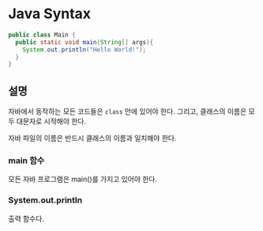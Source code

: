 # Java Syntax
```java
public class Main {
  public static void main(String[] args){
    System.out.println("Hello World!");
  }
}
```
## 설명
자바에서 동작하는 모든 코드들은 `class` 안에 있어야 한다. 그리고, 클래스의 이름은 모두 대문자로 시작해야 한다.

자바 파일의 이름은 반드시 클래스의 이름과 일치해야 한다.

### main 함수
모든 자바 프로그램은 main()를 가지고 있어야 한다.

### System.out.println
출력 함수다.


# 